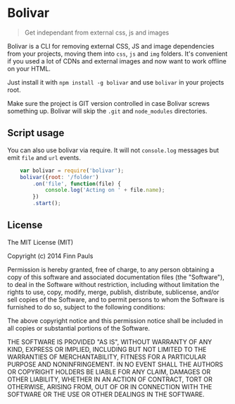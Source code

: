 # Bolivar

> Get independant from external css, js and images

Bolivar is a CLI for removing external CSS, JS and image dependencies from your projects, moving them into `css`, `js` and `img` folders. It's convenient if you used a lot of CDNs and external images and now want to work offline on your HTML.

Just install it with `npm install -g bolivar` and use `bolivar` in your projects root. 

Make sure the project is GIT version controlled in case Bolivar screws something up. Bolivar will skip the `.git` and `node_modules` directories.

## Script usage
You can also use bolivar via require. It will not `console.log` messages but emit `file` and `url` events.
```javascript
	var bolivar = require('bolivar');
	bolivar({root: '/folder')
		.on('file', function(file) {
			console.log('Acting on ' + file.name);
		})
		.start();
```

## License
The MIT License (MIT)

Copyright (c) 2014 Finn Pauls

Permission is hereby granted, free of charge, to any person obtaining a copy
of this software and associated documentation files (the "Software"), to deal
in the Software without restriction, including without limitation the rights
to use, copy, modify, merge, publish, distribute, sublicense, and/or sell
copies of the Software, and to permit persons to whom the Software is
furnished to do so, subject to the following conditions:

The above copyright notice and this permission notice shall be included in
all copies or substantial portions of the Software.

THE SOFTWARE IS PROVIDED "AS IS", WITHOUT WARRANTY OF ANY KIND, EXPRESS OR
IMPLIED, INCLUDING BUT NOT LIMITED TO THE WARRANTIES OF MERCHANTABILITY,
FITNESS FOR A PARTICULAR PURPOSE AND NONINFRINGEMENT. IN NO EVENT SHALL THE
AUTHORS OR COPYRIGHT HOLDERS BE LIABLE FOR ANY CLAIM, DAMAGES OR OTHER
LIABILITY, WHETHER IN AN ACTION OF CONTRACT, TORT OR OTHERWISE, ARISING FROM,
OUT OF OR IN CONNECTION WITH THE SOFTWARE OR THE USE OR OTHER DEALINGS IN
THE SOFTWARE.